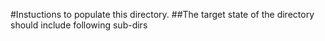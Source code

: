#Instuctions to populate this directory.
##The target state of the directory should include following sub-dirs
